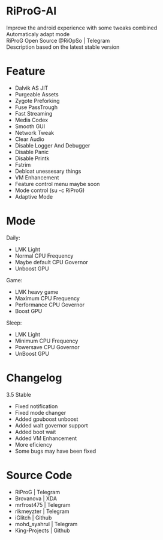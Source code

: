 # RiProG-AI

Improve the android experience with some tweaks combined <br />
Automaticaly adapt  mode <br />
RiProG Open Source @RiOpSo | Telegram  <br />
Description based on the latest stable version   <br />

# Feature
- Dalvik AS JIT
- Purgeable Assets
- Zygote Preforking
- Fuse PassTrough
- Fast Streaming
- Media Codex
- Smooth GUI
- Network Tweak
- Clear Audio
- Disable Logger And Debugger
- Disable Panic
- Disable Printk
- Fstrim
- Debloat unessesary things
- VM Enhancement
- Feature control menu maybe soon
- Mode control (su -c RiProG)
- Adaptive Mode

# Mode

Daily:
- LMK Light
- Normal CPU Frequency
- Maybe default CPU Governor
- Unboost GPU


Game:
- LMK heavy game
- Maximum CPU Frequency
- Performance CPU Governor
- Boost GPU

Sleep:
- LMK Light
- Minimum CPU Frequency
- Powersave CPU Governor
- UnBoost GPU

# Changelog

3.5 Stable
- Fixed notification
- Fixed mode changer
- Added gpuboost unboost
- Added walt governor support
- Added boot wait
- Added VM Enhancement
- More eficiency
- Some bugs may have been fixed

# Source Code

- RiProG | Telegram
- Brovanova | XDA
- mrfrost475  | Telegram
- rikmeyzter | Telegram
- iGlitch | Github
- mohd_syahrul | Telegram
- King-Projects | Github